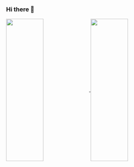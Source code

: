 ### Hi there 👋

<a href="https://github.com/waqid">
  <img align="center" width="45%" height="390px" src="https://github-readme-stats.vercel.app/api?username=waqid&count_private=true&show_icons=true&theme=chartreuse-dark" />
</a>
<a href="https://github.com/waqid">
  <img align="center"  width="45%" height="390px" src="https://github-readme-stats.vercel.app/api/top-langs/?username=waqid&layout=compact&theme=chartreuse-dark&langs_count=8" />
</a>

<!--
**waqid/waqid** is a ✨ _special_ ✨ repository because its `README.md` (this file) appears on your GitHub profile.

Here are some ideas to get you started:

- 🔭 I’m currently working on ...
- 🌱 I’m currently learning ...
- 👯 I’m looking to collaborate on ...
- 🤔 I’m looking for help with ...
- 💬 Ask me about ...
- 📫 How to reach me: ...
- 😄 Pronouns: ...
- ⚡ Fun fact: ...
-->
